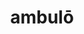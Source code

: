 ---
title: ambulō
meaning: to walk
ch: two
pos: verb
inf: ambulāre
secondppstem: ambul
infend: āre
conjugation: first
derivatives: amble, ambulatory
mt: yes
mt1thru4: yes
---